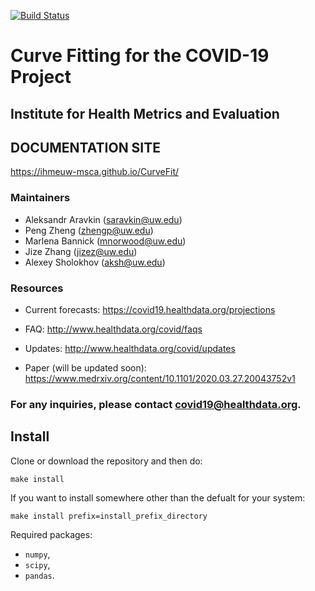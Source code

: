 [![Build Status](https://travis-ci.com/ihmeuw-msca/CurveFit.svg?branch=master)](https://travis-ci.com/ihmeuw-msca/CurveFit)

# Curve Fitting for the COVID-19 Project
## Institute for Health Metrics and Evaluation

## DOCUMENTATION SITE
https://ihmeuw-msca.github.io/CurveFit/

### Maintainers
- Aleksandr Aravkin (saravkin@uw.edu)
- Peng Zheng (zhengp@uw.edu)
- Marlena Bannick (mnorwood@uw.edu)
- Jize Zhang (jizez@uw.edu)
- Alexey Sholokhov (aksh@uw.edu)

### Resources
- Current forecasts: https://covid19.healthdata.org/projections

- FAQ: http://www.healthdata.org/covid/faqs

- Updates: http://www.healthdata.org/covid/updates

- Paper (will be updated soon): https://www.medrxiv.org/content/10.1101/2020.03.27.20043752v1


### **For any inquiries, please contact covid19@healthdata.org.**


## Install

Clone or download the repository and then do:
```buildoutcfg
make install
```

If you want to install somewhere other than the defualt for your system:
```
make install prefix=install_prefix_directory
```

Required packages:
* `numpy`,
* `scipy`,
* `pandas`.
